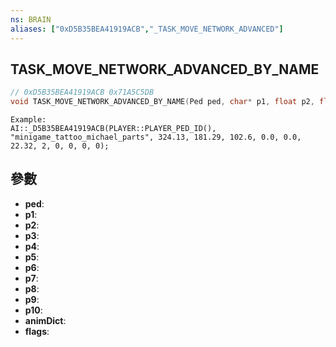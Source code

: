 ```yaml
---
ns: BRAIN
aliases: ["0xD5B35BEA41919ACB","_TASK_MOVE_NETWORK_ADVANCED"]
---
```

## TASK_MOVE_NETWORK_ADVANCED_BY_NAME

```c
// 0xD5B35BEA41919ACB 0x71A5C5DB
void TASK_MOVE_NETWORK_ADVANCED_BY_NAME(Ped ped, char* p1, float p2, float p3, float p4, float p5, float p6, float p7, Any p8, float p9, BOOL p10, char* animDict, int flags);
```

```
Example:  
AI::_D5B35BEA41919ACB(PLAYER::PLAYER_PED_ID(), "minigame_tattoo_michael_parts", 324.13, 181.29, 102.6, 0.0, 0.0, 22.32, 2, 0, 0, 0, 0);  
```

## 參數
* **ped**: 
* **p1**: 
* **p2**: 
* **p3**: 
* **p4**: 
* **p5**: 
* **p6**: 
* **p7**: 
* **p8**: 
* **p9**: 
* **p10**: 
* **animDict**: 
* **flags**: 

